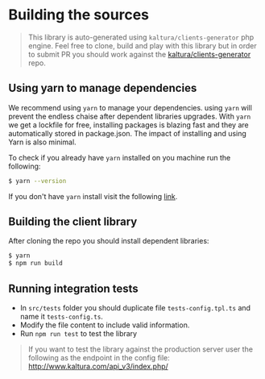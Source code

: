 # Building the sources
> This library is auto-generated using `kaltura/clients-generator` php engine. Feel free to clone, build and play with this library but in order to submit PR you should work against the [kaltura/clients-generator](https://github.com/kaltura/clients-generator) repo. 

## Using yarn to manage dependencies
We recommend using `yarn` to manage your dependencies. using `yarn` will prevent the endless chaise after dependent libraries upgrades. With `yarn` we get a lockfile for free, installing packages is blazing fast and they are automatically stored in package.json. The impact of installing and using Yarn is also minimal. 


To check if you already have `yarn` installed on you machine run the following:
```bash
$ yarn --version
```
If you don't have `yarn` install visit the following [link](https://yarnpkg.com/en/docs/install). 

## Building the client library
After cloning the repo you should install dependent libraries:
```bash
$ yarn
$ npm run build
```

## Running integration tests
- In `src/tests` folder you should duplicate file `tests-config.tpl.ts` and name it `tests-config.ts`.
- Modify the file content to include valid information.
- Run `npm run test` to test the library

> If you want to test the library against the production server user the following as the endpoint in the config file: http://www.kaltura.com/api_v3/index.php/
